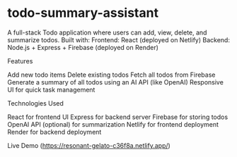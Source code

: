 ﻿# todo-summary-assistant

A full-stack Todo application where users can add, view, delete, and summarize todos. Built with:
Frontend: React (deployed on Netlify)
Backend: Node.js + Express + Firebase (deployed on Render)

Features

Add new todo items
Delete existing todos
Fetch all todos from Firebase
Generate a summary of all todos using an AI API (like OpenAI)
Responsive UI for quick task management

Technologies Used

React for frontend UI
Express for backend server
Firebase for storing todos
OpenAI API (optional) for summarization
Netlify for frontend deployment
Render for backend deployment

Live Demo
(https://resonant-gelato-c36f8a.netlify.app/)
